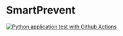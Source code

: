 # SmartPrevent
[![Python application test with Github Actions](https://github.com/LeninKatta45/SmartPrevent/actions/workflows/main.yml/badge.svg)](https://github.com/LeninKatta45/SmartPrevent/actions/workflows/main.yml)
